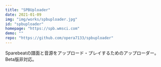 ```yaml
---
title: "SPBUploader"
date: 2021-01-09 
img: "img/works/spbuploader.jpg"
id: "spbuploader"
homepage: "https://spb.wmsci.com"
demo: ""
repo: "https://github.com/opera7133/spbuploader"
---
```

Sparebeatの譜面と音源をアップロード・プレイするためのアップローダー。
Beta版非対応。
